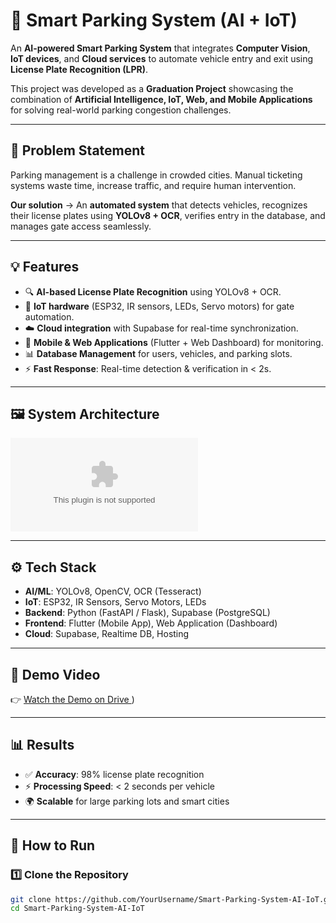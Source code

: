# 🚗 Smart Parking System (AI + IoT)

An **AI-powered Smart Parking System** that integrates **Computer Vision**, **IoT devices**, and **Cloud services** to automate vehicle entry and exit using **License Plate Recognition (LPR)**.  

This project was developed as a **Graduation Project** showcasing the combination of **Artificial Intelligence, IoT, Web, and Mobile Applications** for solving real-world parking congestion challenges.

---

## 📖 Problem Statement
Parking management is a challenge in crowded cities. Manual ticketing systems waste time, increase traffic, and require human intervention.  

**Our solution** → An **automated system** that detects vehicles, recognizes their license plates using **YOLOv8 + OCR**, verifies entry in the database, and manages gate access seamlessly.

---

## 💡 Features
- 🔍 **AI-based License Plate Recognition** using YOLOv8 + OCR.  
- 📡 **IoT hardware** (ESP32, IR sensors, LEDs, Servo motors) for gate automation.  
- ☁️ **Cloud integration** with Supabase for real-time synchronization.  
- 📱 **Mobile & Web Applications** (Flutter + Web Dashboard) for monitoring.  
- 📊 **Database Management** for users, vehicles, and parking slots.  
- ⚡ **Fast Response**: Real-time detection & verification in < 2s.  

---

## 🖼️ System Architecture
![Architecture Diagram](ActivityDiagram.docx)  

---

## ⚙️ Tech Stack
- **AI/ML**: YOLOv8, OpenCV, OCR (Tesseract)  
- **IoT**: ESP32, IR Sensors, Servo Motors, LEDs  
- **Backend**: Python (FastAPI / Flask), Supabase (PostgreSQL)  
- **Frontend**: Flutter (Mobile App), Web Application (Dashboard)  
- **Cloud**: Supabase, Realtime DB, Hosting  

---

## 🎥 Demo Video
👉 [Watch the Demo on Drive ](https://drive.google.com/file/d/1CMowj11PaCbVtfWCWYIAalc7MXRVIp8u/view?usp=sharing))  

 

---

## 📊 Results
- ✅ **Accuracy**: 98% license plate recognition  
- ⚡ **Processing Speed**: < 2 seconds per vehicle  
- 🌍 **Scalable** for large parking lots and smart cities  

---

## 🚀 How to Run
### 1️⃣ Clone the Repository
```bash
git clone https://github.com/YourUsername/Smart-Parking-System-AI-IoT.git
cd Smart-Parking-System-AI-IoT
